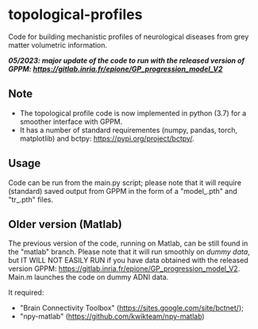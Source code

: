 # topological-profiles

Code for building mechanistic profiles of neurological diseases from grey matter volumetric information. 

***05/2023: major update of the code to run with the released version of GPPM: https://gitlab.inria.fr/epione/GP_progression_model_V2***

## Note
* The topological profile code is now implemented in python (3.7) for a smoother interface with GPPM.
* It has a number of standard requirementes (numpy, pandas, torch, matplotlib) and bctpy: https://pypi.org/project/bctpy/.

## Usage
Code can be run from the main.py script; please note that it will require (standard) saved output from GPPM in the form of a "model_.pth" and "tr_.pth" files.


## Older version (Matlab)
The previous version of the code, running on Matlab, can be still found in the "matlab" branch. Please note that it will run smoothly on *dummy data*, but IT WILL NOT EASILY RUN if you have data obtained with the released version GPPM: https://gitlab.inria.fr/epione/GP_progression_model_V2. Main.m launches the code on dummy ADNI data.

It required:
* "Brain Connectivity Toolbox" (https://sites.google.com/site/bctnet/);
* "npy-matlab" (https://github.com/kwikteam/npy-matlab)
